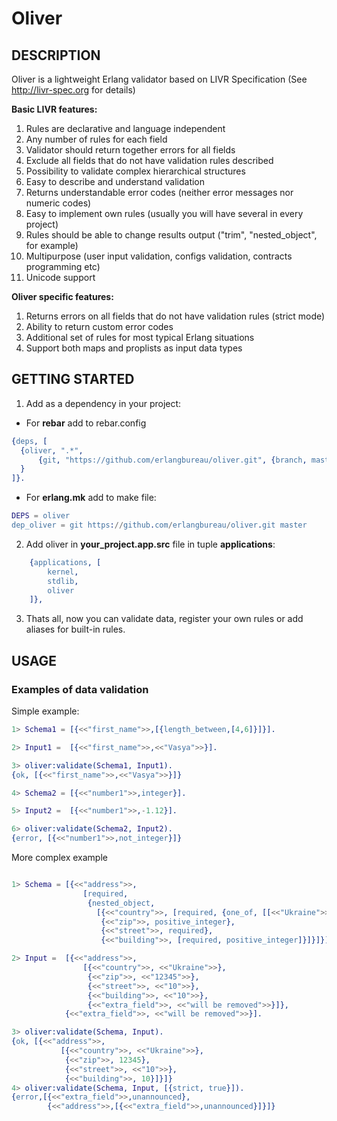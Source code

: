 # Oliver
## DESCRIPTION

Oliver is a lightweight Erlang validator based on LIVR Specification (See http://livr-spec.org for details)

**Basic LIVR features:**

1. Rules are declarative and language independent
2. Any number of rules for each field
3. Validator should return together errors for all fields
4. Exclude all fields that do not have validation rules described
5. Possibility to validate complex hierarchical structures
6. Easy to describe and understand validation
7. Returns understandable error codes (neither error messages nor numeric codes)
8. Easy to implement own rules (usually you will have several in every project)
9. Rules should be able to change results output ("trim", "nested_object", for example)
10. Multipurpose (user input validation, configs validation, contracts programming etc)
11. Unicode support

**Oliver specific features:**
1. Returns errors on all fields that do not have validation rules (strict mode)
2. Ability to return custom error codes
3. Additional set of rules for most typical Erlang situations
4. Support both maps and proplists as input data types


## GETTING STARTED
1. Add as a dependency in your project:
  * For **rebar** add to rebar.config
  ```erl
{deps, [
    {oliver, ".*",
        {git, "https://github.com/erlangbureau/oliver.git", {branch, master}}
    }
]}.
```

  * For **erlang.mk** add to make file:
```erl
DEPS = oliver
dep_oliver = git https://github.com/erlangbureau/oliver.git master
```

2. Add oliver in **your_project.app.src** file in tuple **applications**:
```erl
    {applications, [
        kernel,
        stdlib,
        oliver
    ]},
```
3. Thats all, now you can validate data, register your own rules or add aliases for built-in rules.

## USAGE
### Examples of data validation

Simple example:
```erl
1> Schema1 = [{<<"first_name">>,[{length_between,[4,6]}]}].

2> Input1 =  [{<<"first_name">>,<<"Vasya">>}].

3> oliver:validate(Schema1, Input1).
{ok, [{<<"first_name">>,<<"Vasya">>}]}

4> Schema2 = [{<<"number1">>,integer}].

5> Input2 =  [{<<"number1">>,-1.12}].

6> oliver:validate(Schema2, Input2).
{error, [{<<"number1">>,not_integer}]}
```
More complex example
```erl

1> Schema = [{<<"address">>,
                [required,
                 {nested_object,
                   [{<<"country">>, [required, {one_of, [[<<"Ukraine">>, <<"USA">>]]}]},
                    {<<"zip">>, positive_integer},
                    {<<"street">>, required},
                    {<<"building">>, [required, positive_integer]}]}]}].

2> Input =  [{<<"address">>,
                [{<<"country">>, <<"Ukraine">>},
                 {<<"zip">>, <<"12345">>},
                 {<<"street">>, <<"10">>},
                 {<<"building">>, <<"10">>},
                 {<<"extra_field">>, <<"will be removed">>}]},
            {<<"extra_field">>, <<"will be removed">>}].

3> oliver:validate(Schema, Input).
{ok, [{<<"address">>,
           [{<<"country">>, <<"Ukraine">>},
            {<<"zip">>, 12345},
            {<<"street">>, <<"10">>},
            {<<"building">>, 10}]}]}
4> oliver:validate(Schema, Input, [{strict, true}]).
{error,[{<<"extra_field">>,unannounced},
        {<<"address">>,[{<<"extra_field">>,unannounced}]}]}
```
